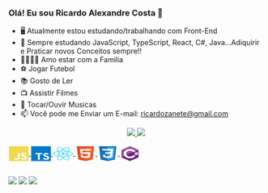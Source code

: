 ### Olá! Eu sou Ricardo Alexandre Costa 👋


- 🖥️ Atualmente estou estudando/trabalhando com Front-End
- 📖 Sempre estudando JavaScript, TypeScript, React, C#, Java...Adiquirir e Praticar novos Conceitos sempre!!
- 👨‍👩‍👧‍👦 Amo estar com a Familia
- ⚽ Jogar Futebol
- 📚 Gosto de Ler
- 📺 Assistir Filmes
- 🎸 Tocar/Ouvir Musicas
- 📫 Você pode me Enviar um E-mail: ricardozanete@gmail.com

<div align="center">
  <a href="https://github.com/">
  <img height="180em" src="https://github-readme-stats.vercel.app/api?username=ricardoazcosta&show_icons=true&theme=chartreuse-dark&include_all_commits=true&count_private=true"/>
  <img height="180em" src="https://github-readme-stats.vercel.app/api/top-langs/?username=ricardoazcosta&layout=compact&langs_count=7&theme=chartreuse-dark"/>
</div>
<div style="display: inline_block"><br>
  <img align="center" alt="Ricardo-Js" height="30" width="40" src="https://raw.githubusercontent.com/devicons/devicon/master/icons/javascript/javascript-plain.svg">
  <img align="center" alt="Ricardo-Ts" height="30" width="40" src="https://raw.githubusercontent.com/devicons/devicon/master/icons/typescript/typescript-plain.svg">
  <img align="center" alt="Ricardo-React" height="30" width="40" src="https://raw.githubusercontent.com/devicons/devicon/master/icons/react/react-original.svg">
  <img align="center" alt="Ricardo-HTML" height="30" width="40" src="https://raw.githubusercontent.com/devicons/devicon/master/icons/html5/html5-original.svg">
  <img align="center" alt="Ricardo-CSS" height="30" width="40" src="https://raw.githubusercontent.com/devicons/devicon/master/icons/css3/css3-original.svg">
  <img align="center" alt="Ricardo-Csharp" height="30" width="40" src="https://raw.githubusercontent.com/devicons/devicon/master/icons/csharp/csharp-original.svg">
</div>
  
  ##
 
<div> 
  <a href = " https://wa.me/18997490885"><img src="https://img.shields.io/badge/WhatsApp-25D366?style=for-the-badge&logo=whatsapp&logoColor=white" target="_blank"></a>
  <a href = "mailto:contatoricardozanete@gmail.com"><img src="https://img.shields.io/badge/Gmail-D14836?style=for-the-badge&logo=gmail&logoColor=white" target="_blank"></a>
  <a href="https://www.linkedin.com/in/linkedin.com/in/ricardo-alexandre-costa1985" target="_blank"><img src="https://img.shields.io/badge/-LinkedIn-%230077B5?style=for-the-badge&logo=linkedin&logoColor=white" target="_blank"></a> 
 
  
 
</div>
